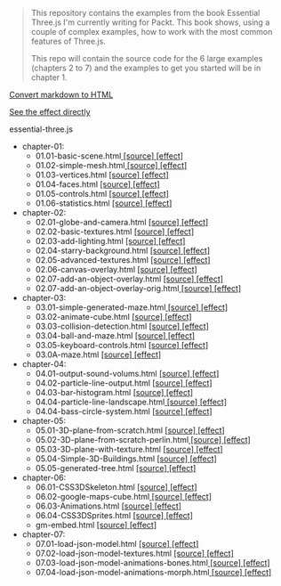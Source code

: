 > This repository contains the examples from the book Essential Three.js I'm currently writing for Packt. This
> book shows, using a couple of complex examples, how to work with the most common features of Three.js.
>
> This repo will contain the source code for the 6 large examples (chapters 2 to 7) and the examples to get you
> started will be in chapter 1.

[Convert markdown to HTML](http://www.atool.org/html2markdown.php)

[See the effect directly](http://zengjfos.github.io/essential-threejs)

essential-three.js

* chapter-01:
  * 01.01-basic-scene.html[ [source] ](chapter-01/01.01-basic-scene.html) [ [effect] ](http://zengjfos.github.io/essential-threejs/chapter-01/01.01-basic-scene.html)
  * 01.02-simple-mesh.html[ [source] ](chapter-01/01.02-simple-mesh.html) [ [effect] ](http://zengjfos.github.io/essential-threejs/chapter-01/01.02-simple-mesh.html)
  * 01.03-vertices.html   [ [source] ](chapter-01/01.03-vertices.html)    [ [effect] ](http://zengjfos.github.io/essential-threejs/chapter-01/01.03-vertices.html)
  * 01.04-faces.html      [ [source] ](chapter-01/01.04-faces.html)       [ [effect] ](http://zengjfos.github.io/essential-threejs/chapter-01/01.04-faces.html)
  * 01.05-controls.html   [ [source] ](chapter-01/01.05-controls.html)    [ [effect] ](http://zengjfos.github.io/essential-threejs/chapter-01/01.05-controls.html)
  * 01.06-statistics.html [ [source] ](chapter-01/01.06-statistics.html)  [ [effect] ](http://zengjfos.github.io/essential-threejs/chapter-01/01.06-statistics.html)
* chapter-02:
  * 02.01-globe-and-camera.html          [ [source] ](chapter-02/02.01-globe-and-camera.html)           [ [effect] ](http://zengjfos.github.io/essential-threejs/chapter-02/02.01-globe-and-camera.html)
  * 02.02-basic-textures.html            [ [source] ](chapter-02/02.02-basic-textures.html)             [ [effect] ](http://zengjfos.github.io/essential-threejs/chapter-02/02.02-basic-textures.html)
  * 02.03-add-lighting.html              [ [source] ](chapter-02/02.03-add-lighting.html)               [ [effect] ](http://zengjfos.github.io/essential-threejs/chapter-02/02.03-add-lighting.html)
  * 02.04-starry-background.html         [ [source] ](chapter-02/02.04-starry-background.html)          [ [effect] ](http://zengjfos.github.io/essential-threejs/chapter-02/02.04-starry-background.html)
  * 02.05-advanced-textures.html         [ [source] ](chapter-02/02.05-advanced-textures.html)          [ [effect] ](http://zengjfos.github.io/essential-threejs/chapter-02/02.05-advanced-textures.html)
  * 02.06-canvas-overlay.html            [ [source] ](chapter-02/02.06-canvas-overlay.html)             [ [effect] ](http://zengjfos.github.io/essential-threejs/chapter-02/02.06-canvas-overlay.html)
  * 02.07-add-an-object-overlay.html     [ [source] ](chapter-02/02.07-add-an-object-overlay.html)      [ [effect] ](http://zengjfos.github.io/essential-threejs/chapter-02/02.07-add-an-object-overlay.html)
  * 02.07-add-an-object-overlay-orig.html[ [source] ](chapter-02/02.07-add-an-object-overlay-orig.html) [ [effect] ](http://zengjfos.github.io/essential-threejs/chapter-02/02.07-add-an-object-overlay-orig.html)
* chapter-03:
  * 03.01-simple-generated-maze.html[ [source] ](chapter-03/03.01-simple-generated-maze.html) [ [effect] ](http://zengjfos.github.io/essential-threejs/chapter-03/03.01-simple-generated-maze.html)
  * 03.02-animate-cube.html         [ [source] ](chapter-03/03.02-animate-cube.html)          [ [effect] ](http://zengjfos.github.io/essential-threejs/chapter-03/03.02-animate-cube.html)
  * 03.03-collision-detection.html  [ [source] ](chapter-03/03.03-collision-detection.html)   [ [effect] ](http://zengjfos.github.io/essential-threejs/chapter-03/03.03-collision-detection.html)
  * 03.04-ball-and-maze.html        [ [source] ](chapter-03/03.04-ball-and-maze.html)         [ [effect] ](http://zengjfos.github.io/essential-threejs/chapter-03/03.04-ball-and-maze.html)
  * 03.05-keyboard-controls.html    [ [source] ](chapter-03/03.05-keyboard-controls.html)     [ [effect] ](http://zengjfos.github.io/essential-threejs/chapter-03/03.05-keyboard-controls.html)
  * 03.0A-maze.html                 [ [source] ](chapter-03/03.0A-maze.html)                  [ [effect] ](http://zengjfos.github.io/essential-threejs/chapter-03/03.0A-maze.html)
* chapter-04:
  * 04.01-output-sound-volums.html    [ [source] ](chapter-04/04.01-output-sound-volums.html)      [ [effect] ](http://zengjfos.github.io/essential-threejs/chapter-04/04.01-output-sound-volums.html)
  * 04.02-particle-line-output.html   [ [source] ](chapter-04/04.02-particle-line-output.html)     [ [effect] ](http://zengjfos.github.io/essential-threejs/chapter-04/04.02-particle-line-output.html)
  * 04.03-bar-histogram.html          [ [source] ](chapter-04/04.03-bar-histogram.html)            [ [effect] ](http://zengjfos.github.io/essential-threejs/chapter-04/04.03-bar-histogram.html)
  * 04.04-particle-line-landscape.html[ [source] ](chapter-04/04.04-particle-line-landscape.html)  [ [effect] ](http://zengjfos.github.io/essential-threejs/chapter-04/04.04-particle-line-landscape.html)
  * 04.04-bass-circle-system.html     [ [source] ](chapter-04/04.04-bass-circle-system.html)       [ [effect] ](http://zengjfos.github.io/essential-threejs/chapter-04/04.04-bass-circle-system.html)
* chapter-05:
  * 05.01-3D-plane-from-scratch.html       [ [source] ](chapter-05/05.01-3D-plane-from-scratch.html)        [ [effect] ](http://zengjfos.github.io/essential-threejs/chapter-05/05.01-3D-plane-from-scratch.html)
  * 05.02-3D-plane-from-scratch-perlin.html[ [source] ](chapter-05/05.02-3D-plane-from-scratch-perlin.html) [ [effect] ](http://zengjfos.github.io/essential-threejs/chapter-05/05.02-3D-plane-from-scratch-perlin.html)
  * 05.03-3D-plane-with-texture.html       [ [source] ](chapter-05/05.03-3D-plane-with-texture.html)        [ [effect] ](http://zengjfos.github.io/essential-threejs/chapter-05/05.03-3D-plane-with-texture.html)
  * 05.04-Simple-3D-Buildings.html         [ [source] ](chapter-05/05.04-Simple-3D-Buildings.html)          [ [effect] ](http://zengjfos.github.io/essential-threejs/chapter-05/05.04-Simple-3D-Buildings.html)
  * 05.05-generated-tree.html              [ [source] ](chapter-05/05.05-generated-tree.html)               [ [effect] ](http://zengjfos.github.io/essential-threejs/chapter-05/05.05-generated-tree.html)
* chapter-06:
  * 06.01-CSS3DSkeleton.html   [ [source] ](chapter-06/06.01-CSS3DSkeleton.html)     [ [effect] ](http://zengjfos.github.io/essential-threejs/chapter-06/06.01-CSS3DSkeleton.html)
  * 06.02-google-maps-cube.html[ [source] ](chapter-06/06.02-google-maps-cube.html)  [ [effect] ](http://zengjfos.github.io/essential-threejs/chapter-06/06.02-google-maps-cube.html)
  * 06.03-Animations.html      [ [source] ](chapter-06/06.03-Animations.html)        [ [effect] ](http://zengjfos.github.io/essential-threejs/chapter-06/06.03-Animations.html)
  * 06.04-CSS3DSprites.html    [ [source] ](chapter-06/06.04-CSS3DSprites.html)      [ [effect] ](http://zengjfos.github.io/essential-threejs/chapter-06/06.04-CSS3DSprites.html)
  * gm-embed.html              [ [source] ](chapter-06/gm-embed.html)                [ [effect] ](http://zengjfos.github.io/essential-threejs/chapter-06/gm-embed.html)
* chapter-07:
  * 07.01-load-json-model.html                 [ [source] ](chapter-07/07.01-load-json-model.html)                  [ [effect] ](http://zengjfos.github.io/essential-threejs/chapter-07/07.01-load-json-model.html)
  * 07.02-load-json-model-textures.html        [ [source] ](chapter-07/07.02-load-json-model-textures.html)         [ [effect] ](http://zengjfos.github.io/essential-threejs/chapter-07/07.02-load-json-model-textures.html)
  * 07.03-load-json-model-animations-bones.html[ [source] ](chapter-07/07.03-load-json-model-animations-bones.html) [ [effect] ](http://zengjfos.github.io/essential-threejs/chapter-07/07.03-load-json-model-animations-bones.html)
  * 07.04-load-json-model-animations-morph.html[ [source] ](chapter-07/07.04-load-json-model-animations-morph.html) [ [effect] ](http://zengjfos.github.io/essential-threejs/chapter-07/07.04-load-json-model-animations-morph.html)

